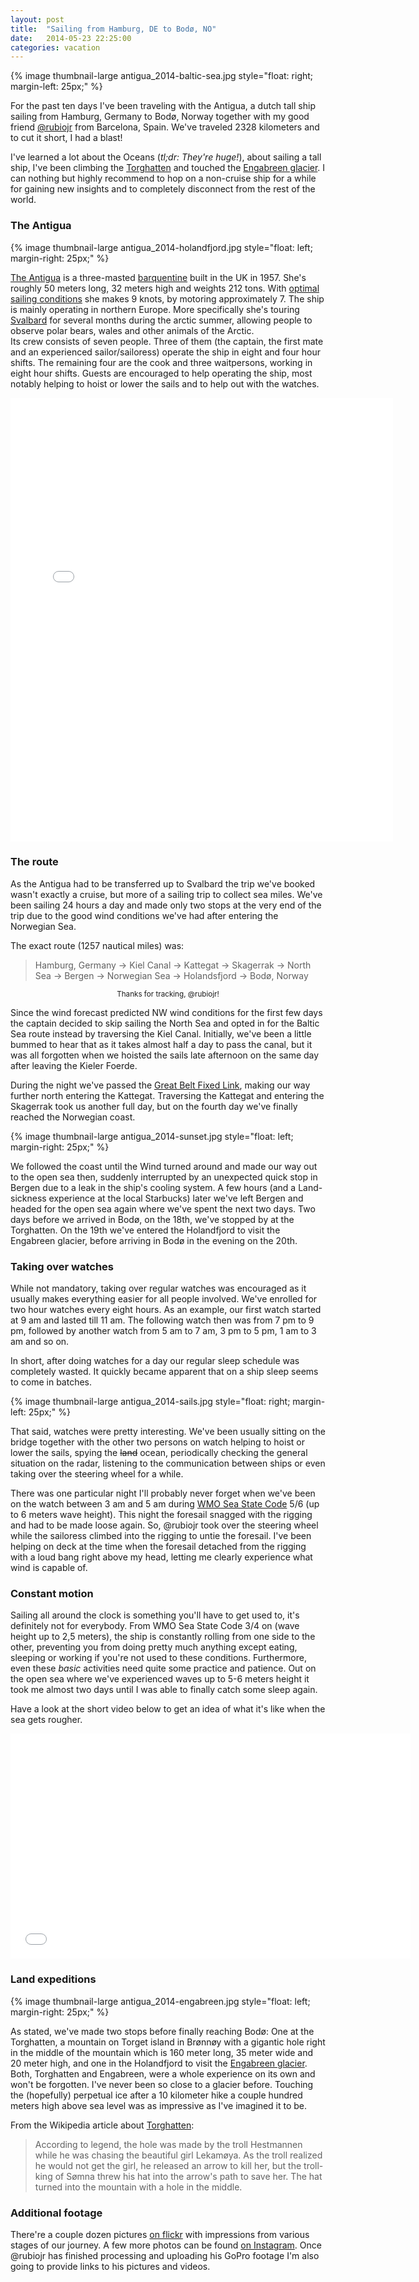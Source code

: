 ```yaml
---
layout: post
title:  "Sailing from Hamburg, DE to Bodø, NO"
date:   2014-05-23 22:25:00
categories: vacation
---
```


{% image thumbnail-large antigua_2014-baltic-sea.jpg style="float: right; margin-left: 25px;" %}

For the past ten days I've been traveling with the Antigua, a dutch tall ship sailing from Hamburg, Germany to Bodø, Norway together with my good friend [@rubiojr](http://rubiojr.rbel.co/) from Barcelona, Spain. We've traveled 2328 kilometers and to cut it short, I had a blast!

I've learned a lot about the Oceans (*tl;dr: They're huge!*), about sailing a tall ship, I've been climbing the [Torghatten](http://en.wikipedia.org/wiki/Torghatten) and touched the [Engabreen glacier](http://en.wikipedia.org/wiki/Engabreen). I can nothing but highly recommend to hop on a non-cruise ship for a while for gaining new insights and to completely disconnect from the rest of the world.

### The Antigua

{% image thumbnail-large antigua_2014-holandfjord.jpg style="float: left; margin-right: 25px;" %}

[The Antigua](http://www.tallship-antigua.com/home-en/) is a three-masted [barquentine](http://en.wikipedia.org/wiki/Barquentine) built in the UK in 1957. She's roughly 50 meters long, 32 meters high and weights 212 tons. With [optimal sailing conditions](http://www.tallship-antigua.com/technical-data/) she makes 9 knots, by motoring approximately 7. The ship is mainly operating in northern Europe. More specifically she's touring [Svalbard](http://en.wikipedia.org/wiki/Svalbard) for several months during the arctic summer, allowing people to observe polar bears, wales and other animals of the Arctic.  
Its crew consists of seven people. Three of them (the captain, the first mate and an experienced sailor/sailoress) operate the ship in eight and four hour shifts. The remaining four are the cook and three waitpersons, working in eight hour shifts. Guests are encouraged to help operating the ship, most notably helping to hoist or lower the sails and to help out with the watches.

<div align="center"><iframe src="//instagram.com/p/oDNzEwqkcQ/embed/" width="612" height="710" frameborder="0" scrolling="no" allowtransparency="true"></iframe></div>

### The route

As the Antigua had to be transferred up to Svalbard the trip we've booked wasn't exactly a cruise, but more of a sailing trip to collect sea miles. We've been sailing 24 hours a day and made only two stops at the very end of the trip due to the good wind conditions we've had after entering the Norwegian Sea.

The exact route (1257 nautical miles) was:

> Hamburg, Germany -> Kiel Canal -> Kattegat -> Skagerrak -> North Sea -> Bergen -> Norwegian Sea -> Holandsfjord -> Bodø, Norway

<div align="center"><script src="https://embed.github.com/view/geojson/fooforge/bazforge.com/master/public/gps_antigua_hamburg_bodo_2014.geojson"></script><p><small>Thanks for tracking, @rubiojr!</small></p></div>

Since the wind forecast predicted NW wind conditions for the first few days the captain decided to skip sailing the North Sea and opted in for the Baltic Sea route instead by traversing the Kiel Canal. Initially, we've been a little bummed to hear that as it takes almost half a day to pass the canal, but it was all forgotten when we hoisted the sails late afternoon on the same day after leaving the Kieler Foerde.

During the night we've passed the [Great Belt Fixed Link](http://en.wikipedia.org/wiki/Great_Belt_Fixed_Link), making our way further north entering the Kattegat. Traversing the Kattegat and entering the Skagerrak took us another full day, but on the fourth day we've finally reached the Norwegian coast.

{% image thumbnail-large antigua_2014-sunset.jpg style="float: left; margin-right: 25px;" %}

We followed the coast until the Wind turned around and made our way out to the open sea then, suddenly interrupted by an unexpected quick stop in Bergen due to a leak in the ship's cooling system. A few hours (and a Land-sickness experience at the local Starbucks) later we've left Bergen and headed for the open sea again where we've spent the next two days. Two days before we arrived in Bodø, on the 18th, we've stopped by at the Torghatten. On the 19th we've entered the Holandfjord to visit the Engabreen glacier, before arriving in Bodø in the evening on the 20th.

### Taking over watches

While not mandatory, taking over regular watches was encouraged as it usually makes everything easier for all people involved. We've enrolled for two hour watches every eight hours. As an example, our first watch started at 9 am and lasted till 11 am. The following watch then was from 7 pm to 9 pm, followed by another watch from 5 am to 7 am, 3 pm to 5 pm, 1 am to 3 am and so on.

In short, after doing watches for a day our regular sleep schedule was completely wasted. It quickly became apparent that on a ship sleep seems to come in batches.

{% image thumbnail-large antigua_2014-sails.jpg style="float: right; margin-left: 25px;" %}

That said, watches were pretty interesting. We've been usually sitting on the bridge together with the other two persons on watch helping to hoist or lower the sails, spying the <strike>land</strike> ocean, periodically checking the general situation on the radar, listening to the communication between ships or even taking over the steering wheel for a while.

There was one particular night I'll probably never forget when we've been on the watch between 3 am and 5 am during [WMO Sea State Code](http://en.wikipedia.org/wiki/Sea_state) 5/6 (up to 6 meters wave height). This night the foresail snagged with the rigging and had to be made loose again. So, @rubiojr took over the steering wheel while the sailoress climbed into the rigging to untie the foresail. I've been helping on deck at the time when the foresail detached from the rigging with a loud bang right above my head, letting me clearly experience what wind is capable of.

### Constant motion

Sailing all around the clock is something you'll have to get used to, it's definitely not for everybody. From WMO Sea State Code 3/4 on (wave height up to 2,5 meters), the ship is constantly rolling from one side to the other, preventing you from doing pretty much anything except eating, sleeping or working if you're not used to these conditions. Furthermore, even these *basic* activities need quite some practice and patience. Out on the open sea where we've experienced waves up to 5-6 meters height it took me almost two days until I was able to finally catch some sleep again.

Have a look at the short video below to get an idea of what it's like when the sea gets rougher.

<div align="center"><iframe width="640" height="360" src="//www.youtube.com/embed/LD4C7uIV2Us" frameborder="0" allowfullscreen></iframe></div>

### Land expeditions

{% image thumbnail-large antigua_2014-engabreen.jpg style="float: left; margin-right: 25px;" %}

As stated, we've made two stops before finally reaching Bodø: One at the Torghatten, a mountain on Torget island in Brønnøy with a gigantic hole right in the middle of the mountain which is 160 meter long, 35 meter wide and 20 meter high, and one in the Holandfjord to visit the [Engabreen glacier](http://en.wikipedia.org/wiki/Engabreen). Both, Torghatten and Engabreen, were a whole experience on its own and won't be forgotten. I've never been so close to a glacier before. Touching the (hopefully) perpetual ice after a 10 kilometer hike a couple hundred meters high above sea level was as impressive as I've imagined it to be.

From the Wikipedia article about [Torghatten](http://en.wikipedia.org/wiki/Torghatten):

> According to legend, the hole was made by the troll Hestmannen while he was chasing the beautiful girl Lekamøya. As the troll realized he would not get the girl, he released an arrow to kill her, but the troll-king of Sømna threw his hat into the arrow's path to save her. The hat turned into the mountain with a hole in the middle.

### Additional footage

There're a couple dozen pictures [on flickr](https://www.flickr.com/photos/fooforge/sets/72157644723309186/) with impressions from various stages of our journey. A few more photos can be found [on Instagram](http://instagram.com/bazforge). Once @rubiojr has finished processing and uploading his GoPro footage I'm also going to provide links to his pictures and videos.
